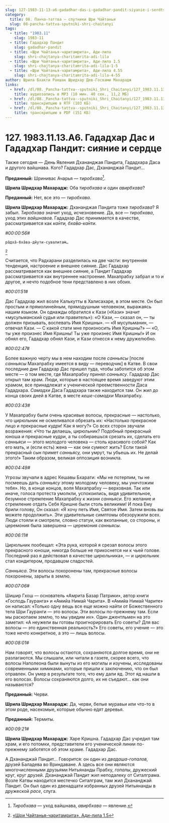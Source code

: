 ```yaml
---
slug: 127-1983-11-13-a6-gadadhar-das-i-gadadhar-pandit-siyanie-i-serdtse
category:
  title: 08. Панча-таттва — спутники Шри Чайтаньи
  slug: 08-pancha-tattva-sputniki-shri-chaitanyi
tags:
  - title: "1983.11"
    slug: 1983-11
  - title: Гададхар Пандит
    slug: gadadhar-pandit
  - title: «Шри Чайтанья-чаритамрита», Ади-лила
    slug: shri-chajtanya-charitamrita-adi-lila
  - title: «Шри Чайтанья-чаритамрита», Ади-лила 1.5
    slug: shri-chajtanya-charitamrita-adi-lila-1-5
  - title: «Шри Чайтанья-чаритамрита», Ади-лила 4.55
    slug: shri-chajtanya-charitamrita-adi-lila-4-55
author: Шрила Бхакти Ракшак Шридхар Дев-Госвами Махарадж
links:
  - href: /dl/08._Pancha-tattva--sputniki_Shri_Chaitanyi/127_1983.11.13.A6_SridharMj_Gadadhar_Das_i_Gadadhar_Pandit_sijanie_i_serdce.mp3
    title: аудиозапись в MP3 (10 мин. 40 сек., 11,2 МБ)
  - href: /dl/08._Pancha-tattva--sputniki_Shri_Chaitanyi/127_1983.11.13.A6_SridharMj_Gadadhar_Das_i_Gadadhar_Pandit_sijanie_i_serdce.rtf
    title: транскрипцию в RTF (103 КБ)
  - href: /dl/08._Pancha-tattva--sputniki_Shri_Chaitanyi/127_1983.11.13.A6_SridharMj_Gadadhar_Das_i_Gadadhar_Pandit_sijanie_i_serdce.pdf
    title: транскрипцию в PDF (151 КБ)
---
```


# 127. 1983.11.13.A6. Гададхар Дас и Гададхар Пандит: сияние и сердце

Также сегодня — День Явления Дхананджая Пандита, Гададхара Даса и другого вайшнава. Кого? Гададхар Дас, Дхананджай Пандит…

**Преданный:** Шринивас Ачарья — *тиробхава*[^_ftn1].

**Шрила Шридхар Махарадж:** Оба *тиробхава* и один *авирбхава*?

**Преданный:** Нет, все это — *тиробхава*.

**Шрила Шридхар Махарадж:** Дхананджая Пандита тоже *тиробхава*? Я забыл. *Тиробхава* значит уход, исчезновение. Да, все — *тиробхава*, уход этих *вайшнавов*. Гададхар Дас принимается в качестве, рассматривается как *ка̄нти, бха̄ва-ка̄нти*.

*#00:00:56#*

    ра̄дха̄-бха̄ва-дйути-сувалитам̇…
[^_ftn2]

Считается, что Радхарани разделилась на две части: внутренняя тенденция, настроение и внешнее сияние. Дас Гададхар рассматривается как внешнее сияние, а Пандит Гададхар рассматривается как внутреннее настроение. Махапрабху забрал и то и другое, и нечто подобное тени представлено в них обоих.

*#00:01:51#*

Дас Гададхар жил возле Калькутты в Халисахаре, в этом месте. Он был простым и прямолинейным, прямодушным человеком, выражаясь нашим языком. Он однажды обратился к Кази («Кази» значит «мусульманский судья или правитель»): «О Кази, — сказал он, — ты должен призывать, воспевать Имя Кришны». — «Я мусульманин, — отвечал Кази. — С какой стати мне произносить Имя Кришны?» — «О, ты уже произнес Имя Кришны! Ты уже произнес Имя Кришны!» И он обнял его, Гададхар обнял Кази, и Кази отнесся к нему дружелюбно.

*#00:02:47#*

Более важную черту мы в нем находим после *санньясы* [после *санньясы* Махапрабху имеется в виду — переводчик] в Катве. В свои последние дни Гададхар Дас пришел туда, чтобы заботится об этом месте — о том месте, где Махапрабху принял *санньясу*. Гададхар Дас открыл там храм. Люди, которые в настоящее время заведуют этим храмом, все принадлежат к ученической преемственности Даса Гададхара. *Самадхи* Даса Гададхара также находится там. Он жил до конца своих дней в Катве, в месте *кеше-самадхи* Махапрабху.

*#00:03:43#*

У Махапрабху были очень красивые волосы, прекрасные — настолько, что цирюльник не осмеливался обрезать их: «Настолько прекрасное лицо и прекрасные кудри! Как я могу?» Со всех сторон звучали возражения: «Что ты делаешь, цирюльник? Подобный прекрасный юноша и прекрасные кудри, а ты собираешься срезать их, сделать его *санньяси* — этого молодого человека — столь красивого собой? Как его мать, и (если есть) жена — как они сумеют жить? Если такой прекрасный сын примет *санньясу,* они умрут, ты убьешь их. Не делай этого!» Таким образом, великая оппозиция возникла.

*#00:04:49#*

Угрозы звучали в адрес Кешавы Бхарати: «Мы не потерпим, ты не посмеешь дать *санньясу* этому молодому человеку, мы уничтожим тебя». Но, в конце концов, воля Махапрабху — верховная. Так или иначе, голоса протеста умолкли, успокоились, видя удивительное, безумное стремление Махапрабху к жизни *санньяси*. Его желание и стремление отдать Себя Кришне были столь великими! И пока Ему брили голову, Он сказал: «Я хочу петь Имя, Святое Имя. Затем вновь вы можете продолжить». Эти удивительные симптомы обезоружили всех. Люди стояли и смотрели, словно статуи, как вкопанные, со стороны, и церемония была завершена — церемония *санньясы*.

*#00:06:11#*

Цирюльник пообещал: «Эта рука, которой я срезал волосы этого прекрасного юноши, никогда больше не прикоснется ни к чьей голове. Последний раз я действовал в качестве цирюльника», — и цирюльник стал кондитером, продавцом сладостей.

*Санньяса*. Эти волосы похоронены там, прекрасные волосы похоронены, зарыты в землю.

*#00:07:06#*

Шишир Гхош — основатель «Амрита Базар Патрики», автор книги «Господь Гауранга» и «Амийа Нимай Чарита». В «Амийа Нимай Чарите» он написал: «Только одну вещь все еще можно найти от Божественного тела Шри Гауранги — это волосы. Эти волосы по-прежнему там. Если мы раскопаем землю, то мы увидим их». Один джентльмен на это заметил: «А неужели вы готовы проигнорировать Его советы? Для вас волосы — это единственная реальность?» Его советы, его учение — это тоже нечто конкретное, а это — лишь волосы.

*#00:08:01#*

Нам говорят, что волосы остаются, сохраняются долгое время, они не разлагаются. Мы слышали, или читали в газете, скорее всего, что волосы Наполеона были вынуты из его могилы и изучены, исследованы современными химиками, которые пришли к заключению, что он был отравлен. Он умер в результате того, что ему дали яд. Этот яд нашли в его волосах. Волосы сохраняются долго, их не съедают… как они называются?

**Преданный:** Черви.

**Шрила Шридхар Махарадж:** Да, черви, белые муравьи или что-то в этом роде, насекомые, которые обычно едят деревья.

**Преданный:** Термиты.

*#00:09:21#*

**Шрила Шридхар Махарадж:** Харе Кришна. Гададхар Дас учредил там храм, и его потомки, представители его ученической линии по-прежнему заботятся об этом храме. Гададхар Дас.

А Дхананджай Пандит… Говорится: он один из *двадаша-гопалов,* друзей Баладева во Вриндаване. А здесь все они являются многочисленными друзьями Нитьянанды Прабху, *гопалы*, дружеский круг, круг друзей. Дхананджай Пандит жил неподалеку от Ситалграма. Возле Катвы находится местечко Ситалграм, там жил Дхананджай Пандит. Он был один из двенадцати избранных друзей Нитьянанды в дружеской *расе*, слуга.



[^_ftn1]: *Тиробхава* — уход вайшнава, *авирбхава* — явление.

[^_ftn2]: [«Шри Чайтанья-чаритамрита», Ади-лила 1.5](../notes/shri-chajtanya-charitamrita-adi-lila/shri-chajtanya-charitamrita-adi-lila-1-5.md)
